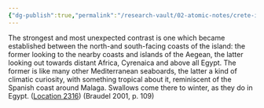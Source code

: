 ```yaml
---
{"dg-publish":true,"permalink":"/research-vault/02-atomic-notes/crete-is-an-intriguing-center-between-the-aegean-and-egypt/"}
---
```


The strongest and most unexpected contrast is one which became established between the north-and south-facing coasts of the island: the former looking to the nearby coasts and islands of the Aegean, the latter looking out towards distant Africa, Cyrenaica and above all Egypt. The former is like many other Mediterranean seaboards, the latter a kind of climatic curiosity, with something tropical about it, reminiscent of the Spanish coast around Malaga. Swallows come there to winter, as they do in Egypt. ([Location 2316](https://readwise.io/to_kindle?action=open&asin=B004FEFSCC&location=2316)) (Braudel 2001, p. 109)